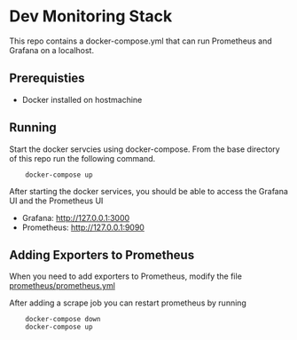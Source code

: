 # Dev Monitoring Stack

This repo contains a docker-compose.yml that can run Prometheus and Grafana on a localhost.


## Prerequisties
* Docker installed on hostmachine


## Running
Start the docker servcies using docker-compose. From the base directory of this repo run the following command.

```
    docker-compose up
```

After starting the docker services, you should be able to access the Grafana UI and the Prometheus UI

* Grafana: http://127.0.0.1:3000
* Prometheus: http://127.0.0.1:9090


## Adding Exporters to Prometheus
When you need to add exporters to Prometheus, modify the file [prometheus/prometheus.yml](prometheus/prometheus.yml)

After adding a scrape job you can restart prometheus by running

```
    docker-compose down
    docker-compose up
```